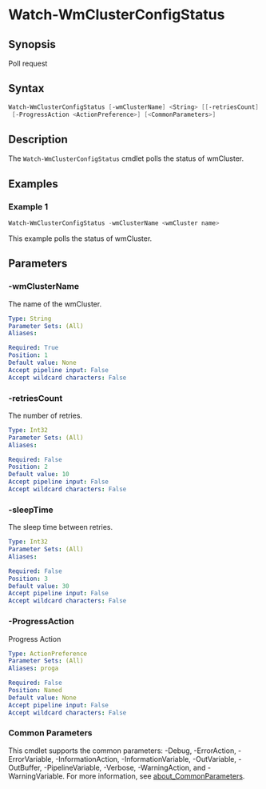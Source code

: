 # Watch-WmClusterConfigStatus

## Synopsis

Poll request

## Syntax

```powershell
Watch-WmClusterConfigStatus [-wmClusterName] <String> [[-retriesCount] <Int32>] [[-sleepTime] <Int32>]
 [-ProgressAction <ActionPreference>] [<CommonParameters>]
```

## Description

The `Watch-WmClusterConfigStatus` cmdlet polls the status of wmCluster.

## Examples

### Example 1

```powershell
Watch-WmClusterConfigStatus -wmClusterName <wmCluster name>
```

This example polls the status of wmCluster.

## Parameters

### -wmClusterName

The name of the wmCluster.

```yaml
Type: String
Parameter Sets: (All)
Aliases:

Required: True
Position: 1
Default value: None
Accept pipeline input: False
Accept wildcard characters: False
```

### -retriesCount

The number of retries.

```yaml
Type: Int32
Parameter Sets: (All)
Aliases:

Required: False
Position: 2
Default value: 10
Accept pipeline input: False
Accept wildcard characters: False
```

### -sleepTime

The sleep time between retries.

```yaml
Type: Int32
Parameter Sets: (All)
Aliases:

Required: False
Position: 3
Default value: 30
Accept pipeline input: False
Accept wildcard characters: False
```

### -ProgressAction

Progress Action

```yaml
Type: ActionPreference
Parameter Sets: (All)
Aliases: proga

Required: False
Position: Named
Default value: None
Accept pipeline input: False
Accept wildcard characters: False
```

### Common Parameters

This cmdlet supports the common parameters: -Debug, -ErrorAction, -ErrorVariable, -InformationAction, -InformationVariable, -OutVariable, -OutBuffer, -PipelineVariable, -Verbose, -WarningAction, and -WarningVariable. For more information, see [about_CommonParameters](http://go.microsoft.com/fwlink/?LinkID=113216).
